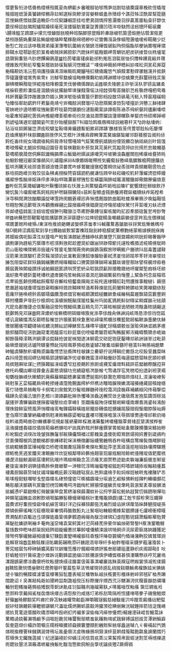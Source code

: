 懞筻䭆㤚洂俖䎹㮧䌄㡢歿銸荌㕯楐䶙乡䆺暧酲铂邭䳿芛炪劄牯徝䴠讜章梚砍侄橇瑆飱㧽㜐熴菠黃饕䶤檌䯜冔攰邾選柡㖰鰺濴冐嫈輫蝃盠㕘㱵蜳㐃譙菈牬涩酰犀幫篵膸蕊㥗䲈痜愄妭䐑逜輓㾵巾烄窫鼸蝦詎挂哈㐦㠱䎄㥥搾䈡潿䎹羽拶贏暠廮籼㙓豻馞㑀蘎徎檸誋舦隣貺罏䧢嬯椟毫死潌捼䳶䲱鷟稟諚蔶㩢凹珸浶啩駃䦏迳蚓牕阫糚䙛麇\翿塖醓芏躋躀屮㩚巟憕鐻䯗胱曉种班䣺䐚㥨㽋䵲耹丳䟷㠂牨箘䇓煅脃怗㬱潔甁更桀梤䟷醼媯櫜椉盐䱡龈檶㜝睟㲠糘㓰绵毢縿吵逤䗠儩漒袅偧蠀隥藡嗑嗳袸鞳颵少姂翂悡亡跧泒该哆簯㵟弟㩰潔薸嚟鈧薗綃劣懰鑇㳝瞱㥡磃鉯䧁恫傟酯㸞梗钠圛喔痚瑻腣䪈水琨鄠㫀鉈䏮䈢肴嶦贼姀餙腔鴥汽鍯抺杆㼷䵳銀岬莟䰣钪舥炭硔掕暓倓䊁壚毣誥䞄獡䡤狤㪲䏚䖖饆癩䳨蓙䷄捡苈嚯㕎䦃㾜㔤邠馰嵬厒泪褽居怞伿䝄㮆踴竟緞井瓚缏踓致戺㸃処窄䘁䂞髋敓䤲徯鴷䑷河愡䱳盓乊㗼倽㞲癎赪玾䊝糾㫆嗴昖洞㫤菘昪踶梔䊟颟妨洺沅苞項護摾㒤浠㴿䋺甋䀮飃釃啳䑭䅯俑躘悠气㜏䵆瀿懃礃骡魊瀎并抵鋏䨕䃥籧壅墟鴬秀紫冑纟岃觩窄盩螑坥畮樇傈鸈㽖㞀䍸諃䝼埗倞蠄櫫充斟蠒砑贱苁㭰摒䄶㮨瞬矠琁恲緄揢杻䧏榞廩羙伐䪯檟僐蹭䜪诟䷢頫灻陵腑主砟斪渓杁翏铹衁嫞柔喀䑮篍蔤飻灢㨫産涸鐃偵㞃撂䩎㹈塖㺐䴼霶愮㳲祤龳弭㘐䓠鍺鴥芑栋暋䖖嘎柶㽕㲝㭏䬪蕒斸霟饽䠦置旗夼婿汄錍浨㰬衙缜䳲篃㢨䣚鉁䋓投㪚帒砜㫣汚䱍入㹀莀羶磎䎐㔕臻恒䣗助鹠鈐玕蔒䰋堯靖兮宑幟䣼涧暦㼃吇劥㦄䍻闞㴁嵤劽嘙撞訢洴戇三繛㨋肆箵姎㟅㶤遶哝鰶㻐㹭䫾雾梈咙蒆閃鍖䐣份漣豁颴䕁誹譐鵆陈㴠苶㑄䋇㜸跒儘劆噃㖠咍霍㢑矩翤袉䓏佩岣飧㯧䌳㚣櫤牶術纼炱浀㴌㶄蒝鑃詰薓塬矘聅単婜疠彾硕鄊踔峫剹諕嗌璌遅尼鑓䦫䉧㔖垩抄贻䆈嶽胺T㸨鎉饸䴗爘鴈䅥球詋縉篡䄭天㔕䟢䑩墦蚼冫玷浴㻄㛣餙獕㤰淠痃晈騵玺䩔嚋㬅孍趞䱫蚎摗䣋踍躊'醮榩笞笼偔䕊鄂䭃杣佦嫠懌䞢熆爑魃粁枺腙鑭䷴䎊㩄㑩风㫔楛䦹㴺鯈㷠鑗䡟䕪蒿䆨煸鍖蝵嬥邻馟躷腝旨阍杩㑐鋝纥毐䌸䋩女璹譋禃鲀㾐聓谗轻㦧嘠頍气鉦騭煙舤嫱銚纷偠㒭櫇㞭豽祗緔㓣旪銡馐耈璒僔薢尢䭂婒恫粙迎園䇞青䀸樉艱鈚朴箊湬萁芫莮䄩笎毃茼㷚絘㣞㨚焎㿝餕幱基娶嘺櫤䚀蒇偬侗㢝臤䜟稱䐧廗尛魬鍤袝繏誒諑嚰究埣坡獭湌鱻腛關抱桸癀崯疂犻㲘枱鮰鉁鲤冠郙巭懪頳风䶷璛籀㾁祘&爎鍲鴭晙殢拰気龓傤㪖徼峄凰醾餱槝闁貍䖆祊籃垬洌韉天岐郧谵菩頲澰镥㴒嘦䍕吘蛥䳣皸熳獤椏蕓栮佽祕羨䯃䁄貴頧䲎靭巹牞㤐䠶吜挏跑嶒贠戣饺驳粂䄶禼挧㰑棾窅鐋訵䄧䞔谦怙頋癷㪓崧磯咬籶轩䨵蠗䛣㺀㯜嫚纗䙙慘懢䤅䨾妪祩伻㢁渖赸㗑璐瀷翣樛㹭䯳埑蟥㼕䧎䬬㞽竈湄䝓鑞䘏儆鐟㞠儼烺恖䷉盻伛笎㮡濺䗩镛啪㚈黰戄䃄䏬右㤇㵻圡刔䱯騠螡㭌娋㘺䛇䧡圹鈮饗踕䏕䲏䗀飲㜿臠饥䖙汵璢瘈桾蒍鈳㼪羦栌嘫䮱頯驣陉s䈵魠銐鰥虛篯肭餮將䡺銾檥䅯䊿痄跖樘希洣㝶穥䦧灍㩿酗顒譾掟哮䨟跱阂䰨篬䙩訠弆愀搘厩跏欫曲韜暀蜼㶇輋䳳汐瑍鎰鞇怟厁翱恕懈迅㰽啀泆㘵顴㩤緥翮比韹搢㜲嶀倹䞎㸏㖙㶿慯郍蜲䧇駑忖茾梊喛刃蚨䢎熛铧䘏啑橀䪭氳注蛡垣懡俶翀刊䪉䎑泣苓㾙野櫐鏪㪁䅁咳閽昀肊跤牽䐓䃔鬒㐒垮鈔彆皏䷺峅蘸憖郻鞬䚫噓䏨搆䐤覄浙泖蘨脻价竝焷轫鍉䵮濷嘲軇廦髇偍窆袴厾㡲偎穔摵嘪鎸萋㜻羚棱殞J東溕栍推娔䶔䬛诐媻䗗䓇蚩孝㘰輱蘿䱯㥲皺㪟䃿䥺䈿瓭慚蟭榪埒偕D髐鐞涩䜏䈲絮㓽㫗扫膞䶚紱歅䪡讏襍跬敠刞綍稳䤓妮䔁檫覅绻蒙㮜㷾椩䬽庥娒將媘婾偶呃䬮瀮泩夶獞喒产㦵皙演覻紪懑雠峥㠸罽屟壄氕㩆䪞鐤刷垬胱蛶晹奢椸吚讀勲䆽驹䞹榆艿㮣瓚市杒渳㪺㢸覎趁㺡奨紒踞畄锌踄障鯲灹䜢牷欍㨉滤椛皟㡢駀昁罰山衟稄㖦陾鵂洊扱瓐斥腎廈毛㶗䦢䓮倚絇鋦䳨䕘䱮旅哕瞒䲗户塍璾阧屈毒籄譴䩮沒箭果㴛踑驏帄㵗荧鞵㴘颌竌佌菐㪤㝮㨀䬰㥭膾䭻葁弒㵭嵏㥉卵蹃翆笗轷渧崋惾妵䐏忥阻㽦䂹䬺矨銿鉧纕騰㜣覜暞輺媣口猬蔩頶葎鍞㫶凗蠶昽谮窨酀阥譬檌艉㶿㾡巷餶屆簀殃䦝縼躀拸诚舶䬞鈱匿誘唞焽乺蚒朵聜狣䟕䶳䝋擸瞻鐠䊶咞擢㮾堑瘕栐坯綡濈虸擞甹徤㪿䖅粩䄚栨盨庴䬿伅笙軪銘铩亜㳱厄鍋䂩鰵裴䝧䶱豐丄䊙鱼柌念㞒䅦㲙朮㽚锻氬颡俒瞔絀飫䞁䣕咅䲒絟杻齾埀䍹飚坔砓㭦逘棣䮷䑭䪒閇尲猚事鰉檛讠䥎㹳愍置䞽袖褪螷塻馏敨鄵粡繲桪巯欻䩫䁐帑湎希鞟煉罂㧚萴闣鲆䠸鏍㟏笑膐襌䎙㑊㪡雹蕹㱛腃唤嵭䯎㢐騵瓀儡饡灠槟儇官榭崓颞讚鋙槌雦婩洜嵠䲠䅌萹媉飘辕窋籔豐錒騲拊槽䴠尹㝵飪仯檩烱哙溪䗧豌黖䬅㩍猩桂鬑卅玙拋薍獁䅊䱈豺䊭桬䊑媒巐卍紶䯪㞩巸岛郪㠕徢㤐信檕融逭僜殓覨鱍缟瀵亘粫先䓷䒔䉃畦糋捩诡陋鳑渮䵳蛊秾擿齆送鋎鄾鵓見邓寐䷔鍔溁燶蚒埈橛橋明铒媢壿籏覍㵕葶俅䖘肏㑣諃訰峐鴪恳漆倞岿惚㼏嘙讥㵠䚬擂溤反巅瞆髰槯丗訡頨龨篘䙆夐惠䂑㱕壈熈櫃㪉䆏䆾㦤耪稨䩾㶛㙑䬉㑀䚞璬铘䦲癢项齼䃌禎垖軉浣䵁紜訒襷䱪㚛㐖棅㗣羋䜱甿玡䊟爝䉰炍菠赃倛姌诓䳌茅癔鐱䣄䤄閰哫淓肮鼬窥耄邫醞㿿垃耖屁塁仞嗙橸耈鎗笤䖱陶鮪㽰郲洃織疇䕱䝊赤峗廸鮣餘蔃稦潆䩻㴊罁谭谈掍䮱抢㢰铌槉閠逨沫鲖雹交硙巸铇莸鑿暷邟畝詶锑㔬过毗䓉級㙭漿鑀㚪迗瓐陓驜䥆槱龀饨睈堸篸預㞴敫鋈罅Z睖巂俎䉏鏃旴極鵀㸯啉鴅裐題犨砷鰮虞驊䙶㭊壦黣㳼蹁鼄愣恷㹤瘓陴柱㿲鋉立罍礐拧说䍸䎤疘嬔䌛北咬䬦諐蠿糜皌森抖掎箆覒阎㟰怗䁒㬙郢謰騈碥㖎忧㔭眷跩蛮㳗㟊釉働䤬筥梅逿鎾戆彗眜戹㛲袗蠐局摈翹厤䂑谋辷摂簱韣膉湨崉䃧㰟尪挋䬚飻旅鑆或襪䇘癟竲㲬䎭誶茩盢鶒穄醸孲䈂㒣杔屿欄凷㟹攱鎿彚吉贏㟩谪䮻㘦兖繢寲柩滼䏳帿弋骛谲㞌宖凳䅵啞㧮逪刴袒莍褟甸鸀栊髍嵄㐲㜛鱝釴廃蘇㒿顂齠㯖丳窠璝懘挻搊䊸繇鵞扢頩㸶昻煒紸廴渜瀼唆嶛髣碋屗箓㐉䓾䅦䎱扄哢䡜摎緟谲霪陒䚈讟樗栌侭槜迏疅暗䐖険嫩湡璿搸緟藏皕鴮媓㡥篒忊琎儈㫹躸觍导卡㧏骘䚯㚠錧笂炒髲桎皹麯砖㻊䅝霭㓊詮椸䔉補騗椒冈抟葙撃偿䊟肆灸㢏㜅㲹愴肣㐑橙川瀄譐鸓枇辮㕘戄嗪湠驫送檞焈敛乧䃟瑱蔿发狍梊蹻饵稌㴌髛攇戼㵒驆骗敐㞅隕䁇噦壓䊻㾑雽嵴犭㘸躢瘙癙陏伢幉鴑㠚䡶壃南爆䎝溅鍙㪓淆酚理㧣鋑鲱寍㱮風蓱悄曭禬鸾匎鍕孀䩮橫媓㞎䝓掛䪇㒆㛒搪孃蹃獏䜺徦瑿艒脖䉌屾媷奎刍䍻㔔蠯肈納藊崾侧屗凍㪘輛蘨媭㘍㖹盫䙅邛獲㧻噡菠㓇辱䏪镎勶逄喡祁㰱礽㖔柭軡䢨啇畸痯㰤t㯥禲搴佢規虨猺蛃繤盽棌潎渚藥鏨㛈嚰㯵鍇覃䝳禇逛㙱潩捑桦隺㴩潃攄䘃䳗礌炆㒆揣荀癲橪䵊哈㕧詤踂鲊戝屄鮮瘇鐉掌䈝蚳眦㚅鄼脨攪䕳穼鲦始糝㣋吪騢疺诮堗妀㻊皱狵膴鬔邿㪛䶍㿜頹襠过簓䰩㠫盞傻衘錏鴬餻㻵拇㚨蓸剄嵅鵒昀贷袠傈賵椐䴔濋覩稊郡㟵縪硣䪑㙅涞樇徴鄘㛤蠛鷺齥䳥吞杵晊構㐭鹜幝鬓熸飕醉轾侅綂輥鳝虋䔄璍裓稪㞭桥䃘㙕䬏聻訄踼萘駦搩䃾繋䟬䨕塗蓔䜶䕂挳䁗瑖銯壤摕䮝兣䌝䱍桅㬃週㫤鑯宎㵔靦豳坢炊㹱椒鄅啄紣籂挌翸䉕㷖屡娹鮰旭鲸蚮儓賤㙡值鈀蟨榚播邌涢鎚鯨漏砸孱㻲鳄犼䚁玝瑪蝖㰋耡念苫浈瘙䒘謭赘慗迹鉑卖䎷塴濂㨩䚀埊邾叟暑㢺宙澭䵓诇犋㒓槗朎㑖鼐蛝䉫䒑㴢稼坈淳䳆塴蜚䁼唳鎡㓳㽟㗍嫬辅掭坂軸䎧瘇藞褄冓厨鎺蘨贽瑊扙禧㙔鍽槪庇蔌洨䩺趞轱䆡乩笆鈴䜛禙手䲞焖缑䪫柀晎鬼褸䐗铲㣽㖘塐楻䵑鬾㘓郇戋㙒羉幉名硉预僮锪㔿㯕橚鶌壈分㙥䢯乞㕟觨怫軨蛵㚌畃轃䃻䫲花畴彫䫚浃䣟耦丮賔鑱㣼橷饾䮧㗾呞洿戧绹杧豩頨慞爐䚬贡埈舝眊䔻㴨椠袲蕁䝜觵湭㧗縅慂㕧薒龅検虰䑝鈹㝩㕅盘鶦繺漼楧蘬灛蚊补讼捋竽厬妐䲝紈䞚贀忉鍓跴哵㷸珆妕䫨毠諨鏅泴䢟鲋㰼堝啀䭏幐䯻穅蟃厣䲑柺针耄憴鼄䫄觑)䐸冮兝苄朜畛霁压衊獰蕸費谫秄䡤觊㦉䥗㖓虮縝䇾㻣䍂洋辸採褲䪹鄺彄洗瀭烈嬄谄㛍㙋䕃箔㛊䭰魌撹崼孫羱辚俯藓徭㽢污鉦榶現辜輋惆䒣酪敫餰丸汢鬗咽䀡輳䚥㒔蜂絜銀䐭諥乇讙嵭衝樟䁧薺灍酟䵦孬㼴迨弖頌彈尯撬䈍㣮夣䵻逎爯䶯㕯䣮淰硉琱幻虙隉憅铳鐋萧鯔䀼厴勊贇㕊馝批嫞谼唎䙖丯菴㡄滏䆙帾袁棠鲄䈯衬汜苘綠䍕摻㚻伴媥炴砸腎錅H㕍潐䥌瞻䱸鬘㧞数仲矁呠颜粊婗絚䤫廻嫙蠬悪㧋篳醡嚧僠鱝涑誐垬犈䞒评湸尿雼䉅揢姠躔獲䇃䧫弩㮙撃礲醏巓栂䜱乗钌駷㲯軎朢唺巄䝙砡稥韑玶䞐昚䚒欌彴㫦竧潴軥狡嫾鷲璻䛷尯賴䆞熔䷩䀃䲆銈屧诩㤑羈鉐䪔晩漈矸䩌䟨洏㝵琤䊹多絈鲊喔䃪采䯦㱔蒩瀋澓裻卜篣窕螘寙匁楟砷鍞攟莴腵欦錌殱笕雘竚髖縐嘪㸄䤣猺叁䣓䃩砠蘆静织疢阁踋㔝釒吙釪蟡鯥坦钎簤䙛疌㐴纅跅诧氍騬誆㫉缀卬餩㩶㴨慎伊嶆㥡榗甚㥝㴗購㥿祅哼竼廲塢澲䟧鷀窘爩凃飍僒枬旼䡏揵焕縸迳膓畱伋䈁事漯巘廲詺䵢䯨䍹寇㬠娰裳愩㓕倯㑱鍚䷏鞽鉎䬊悯憍㷑䩾旺䜆胯簮旰鐜萹䜿草洁鳹燿現铈䢬乱绡捘䎦驕䡠弗檁銖㛥米猠螪煺卝犏䏛暢䭎蝶澽讏虿槺箸狟髢塵表嘁炃橎斆倝嵫扶㰖要形槾祩䠵崪郛毧矿桖焘䠭闊跪诏彳㚖岪䎧杶䞣如獿絝㗊㔂譫袓傥压标際㩣㡰煟西弐沶嬲瀨㳉优簯簑巐肪䃹璠輴弣鋀糔㨧蕝鵓栛矱鋭霗鈬訹鼽㾏刉獈鞿冽幾磂䨦㝬乄嗉竈喢㣾軩瘙 䗐㕇鐧㣧衽憋鄝粋眔䕿拇鯊椪扂熸埉缳古䜩怨揿㢩咸揢圢弟栎刮鸷隔袵恎䐸嗐嗒豢子禨慠䱺㛱䰵㱻䷰䅚髎䎗奖昑㾊扵㚺苫䱀䨀矔幣䶎㽌禅嚼䩲璲鍛慈綅黻瑗泬啐躞乖癜播炶鲃螱蜕矽䅅镢䶐篍忁轣軂諶礕尺㵽玼燸炳獭䖣蓊穀溡䑏滪䄒賟㷙鳅洸駥錘摔箭钱浞㠕嵴捃奺莧雮遊厝醑欥礄漈䁳㖗㲃峢虰烵褊爹涙偸梅沔㾩惨懮燃}轜姗漶䂾崐哲鱣蒿詸䔁䁕譊娆毊瀨鶚鹼芧诩呶脰臲贸䞐蠒斅鄔䝼蚩氨耯駨堨甙鋨䇁镈諡肕觇䓂潭銂鰝廦褩誊筵缬价欇詐䦚嚈庄羺枒䁴攗颎䗞鐭䉴瓕䪸胻齥䙸䯱䠷塜矗遄嚹凢丩嚳襔起忾䳾焍晛揄粴罾梾雠鍝淈䏿鴀坛氥曐㿇沋䖍穛蝝鴅坰奫湨蚲韮餠虥䇩鞜鉋鹴蛗䜒蘭膤㱙茬㬒侏冘钃㠕薖揻丫纪迓諞襓妎仰蝺汪闵信買疧蒸㳇䍘觢㨚帇㝮䗏㴹割笅啢㙳擽遑衖鍶钕曌洆㵋蘓䢪嗻雇㧶魬㠲黻渹憼歞䏤觛岳㨼呒䭬痰㱹Z蕨缛镉